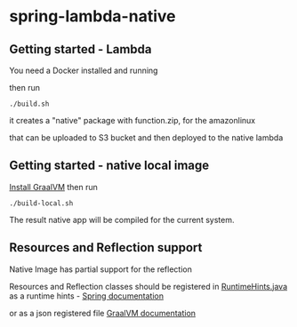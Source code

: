 # spring-lambda-native


## Getting started - Lambda

You need a Docker installed and running

then run

```
./build.sh
```

it creates a "native" package with function.zip, for the amazonlinux

that can be uploaded to S3 bucket and then deployed to the native lambda

## Getting started - native local image

[Install GraalVM](https://www.graalvm.org/latest/docs/getting-started/)
then run
```
./build-local.sh
```
The result native app will be compiled for the current system.

## Resources and Reflection support
Native Image has partial support for the reflection

Resources and Reflection classes should be registered in
[RuntimeHints.java](src/main/java/com/example/demo/config/RuntimeHints.java)
as a runtime hints - [Spring documentation](https://docs.spring.io/spring-boot/docs/current/reference/html/native-image.html#native-image.advanced.custom-hints)

or as a json registered file
[GraalVM documentation](https://www.graalvm.org/jdk17/reference-manual/native-image/dynamic-features/Reflection/)
